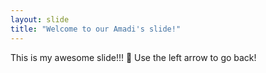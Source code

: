 ```yaml
---
layout: slide
title: "Welcome to our Amadi's slide!"
---
```

This is my awesome slide!!! 🎉
Use the left arrow to go back!
